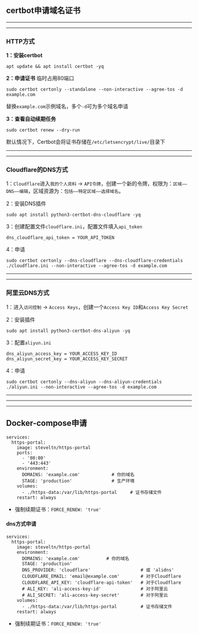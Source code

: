 ## certbot申请域名证书

---
---

### HTTP方式
**1：安装certbot**
```
apt update && apt install certbot -yq
```
**2：申请证书**
临时占用80端口
```
sudo certbot certonly --standalone --non-interactive --agree-tos -d example.com
```
替换`example.com`示例域名，多个`-d`可为多个域名申请

**3：查看自动续期任务**
```
sudo certbot renew --dry-run
```
默认情况下，Certbot会将证书存储在`/etc/letsencrypt/live/`目录下

---
---

### Cloudflare的DNS方式

1：`Cloudflare`进入`我的个人资料` -> `API令牌`，创建一个新的令牌，权限为：`区域——DNS——编辑`，区域资源为：`包括——特定区域——选择域名`。

2：安装DNS插件
```
sudo apt install python3-certbot-dns-cloudflare -yq
```
3：创建配置文件`cloudflare.ini`，配置文件填入`api_token`
```
dns_cloudflare_api_token = YOUR_API_TOKEN
```

4：申请
```
sudo certbot certonly --dns-cloudflare --dns-cloudflare-credentials ./cloudflare.ini --non-interactive --agree-tos -d example.com
```


---
---

### 阿里云DNS方式

1：进入`访问控制` -> `Access Keys`，创建一个`Access Key ID`和`Access Key Secret`

2：安装插件
```
sudo apt install python3-certbot-dns-aliyun -yq
```
3：配置`aliyun.ini`
```
dns_aliyun_access_key = YOUR_ACCESS_KEY_ID
dns_aliyun_secret_key = YOUR_ACCESS_KEY_SECRET
```

4：申请
```
sudo certbot certonly --dns-aliyun --dns-aliyun-credentials ./aliyun.ini --non-interactive --agree-tos -d example.com
```





---
---
---

## Docker-compose申请

```
services:
  https-portal:
    image: steveltn/https-portal
    ports:
      - '80:80'
      - '443:443'
    environment:
      DOMAINS: 'example.com'            # 你的域名
      STAGE: 'production'               # 生产环境
    volumes:
      - ./https-data:/var/lib/https-portal     # 证书存储文件
    restart: always
```


- 强制续期证书：`FORCE_RENEW: 'true'`

#### dns方式申请

```
services:
  https-portal:
    image: steveltn/https-portal
    environment:
      DOMAINS: 'example.com'          # 你的域名
      STAGE: 'production'
      DNS_PROVIDER: 'cloudflare'                   # 或 'alidns'
      CLOUDFLARE_EMAIL: 'email@example.com'        # 对于Cloudflare
      CLOUDFLARE_API_KEY: 'cloudflare-api-token'   # 对于Cloudflare
      # ALI_KEY: 'ali-access-key-id'               # 对于阿里云
      # ALI_SECRET: 'ali-access-key-secret'        # 对于阿里云
    volumes:
      - ./https-data:/var/lib/https-portal         # 证书存储文件
    restart: always
```

- 强制续期证书：`FORCE_RENEW: 'true'`
